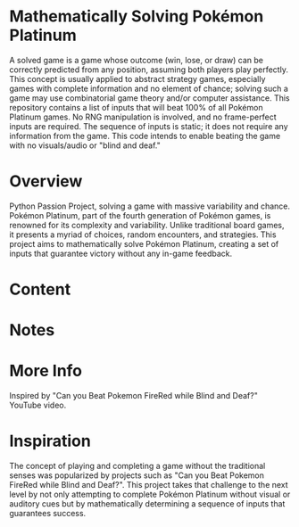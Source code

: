 # Mathematically Solving Pokémon Platinum
A solved game is a game whose outcome (win, lose, or draw) can be correctly predicted from any position, assuming both players play perfectly. This concept is usually applied to abstract strategy games, especially games with complete information and no element of chance; solving such a game may use combinatorial game theory and/or computer assistance. This repository contains a list of inputs that will beat 100% of all Pokémon Platinum games. No RNG manipulation is involved, and no frame-perfect inputs are required. The sequence of inputs is static; it does not require any information from the game. This code intends to enable beating the game with no visuals/audio or "blind and deaf."

# Overview
Python Passion Project, solving a game with massive variability and chance. Pokémon Platinum, part of the fourth generation of Pokémon games, is renowned for its complexity and variability. Unlike traditional board games, it presents a myriad of choices, random encounters, and strategies. This project aims to mathematically solve Pokémon Platinum, creating a set of inputs that guarantee victory without any in-game feedback.

# Content

# Notes

# More Info
Inspired by "Can you Beat Pokemon FireRed while Blind and Deaf?" YouTube video.

# Inspiration
The concept of playing and completing a game without the traditional senses was popularized by projects such as "Can you Beat Pokemon FireRed while Blind and Deaf?". This project takes that challenge to the next level by not only attempting to complete Pokémon Platinum without visual or auditory cues but by mathematically determining a sequence of inputs that guarantees success.
